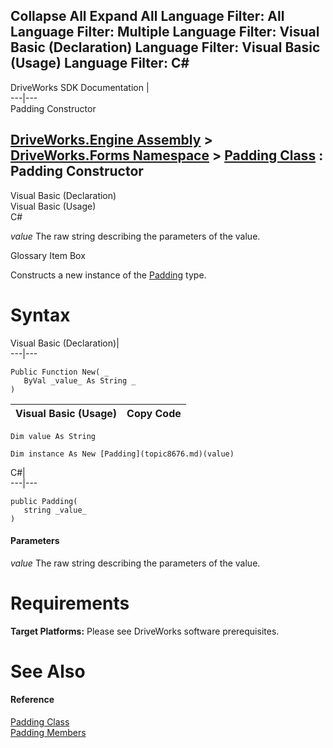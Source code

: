 Collapse All Expand All Language Filter: All  Language Filter: Multiple  Language Filter: Visual Basic (Declaration) Language Filter: Visual Basic (Usage) Language Filter: C#  
---  
DriveWorks SDK Documentation  |   
---|---  
Padding Constructor   
  
[DriveWorks.Engine Assembly](topic2156.md) > [DriveWorks.Forms Namespace](topic7266.md) > [Padding Class](topic8676.md) : Padding Constructor  
---  
  
Visual Basic (Declaration)    
Visual Basic (Usage)    
C# 

_value_
    The raw string describing the parameters of the value.

Glossary Item Box

Constructs a new instance of the [Padding](topic8676.md) type. 

# Syntax

Visual Basic (Declaration)|   
---|---  
      
    
    Public Function New( _
       ByVal _value_ As String _
    )  
  
Visual Basic (Usage)| Copy Code  
---|---  
      
    
    Dim value As String
     
    Dim instance As New [Padding](topic8676.md)(value)  
  
C#|   
---|---  
      
    
    public Padding( 
       string _value_
    )  
  
#### Parameters

 _value_
    The raw string describing the parameters of the value.

# Requirements

**Target Platforms:** Please see DriveWorks software prerequisites.

# See Also

#### Reference

[Padding Class](topic8676.md)   
[Padding Members](topic8677.md)


